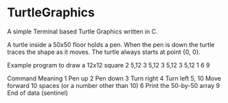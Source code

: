 # TurtleGraphics
A simple Terminal based Turtle Graphics written in C.

A turtle inside a 50x50 floor holds a pen. When the pen is down the turtle traces the shape as it moves.
The turtle always starts at point {0, 0}.

Example program to draw a 12x12 square
2
5,12
3
5,12
3
5,12
3
5,12
1
6
9

Command Meaning
1 Pen up
2 Pen down
3 Turn right
4 Turn left
5, 10 Move forward 10 spaces (or a number other than 10)
6 Print the 50-by-50 array
9 End of data (sentinel)
